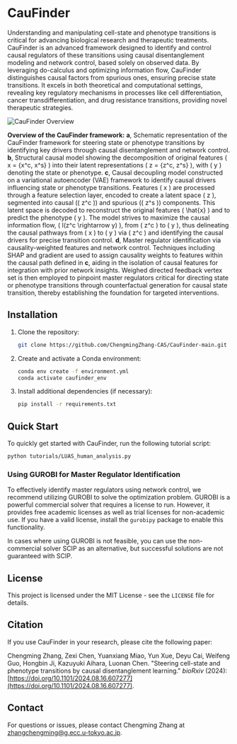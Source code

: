 
# CauFinder

Understanding and manipulating cell-state and phenotype transitions is critical for advancing biological research and therapeutic treatments. CauFinder is an advanced framework designed to identify and control causal regulators of these transitions using causal disentanglement modeling and network control, based solely on observed data. By leveraging do-calculus and optimizing information flow, CauFinder distinguishes causal factors from spurious ones, ensuring precise state transitions. It excels in both theoretical and computational settings, revealing key regulatory mechanisms in processes like cell differentiation, cancer transdifferentiation, and drug resistance transitions, providing novel therapeutic strategies.

![CauFinder Overview](docs/CauFinder_overview.png)

**Overview of the CauFinder framework:**
**a**, Schematic representation of the CauFinder framework for steering state or phenotype transitions by identifying key drivers through causal disentanglement and network control. **b**, Structural causal model showing the decomposition of original features \( x = \{x^c, x^s\} \) into their latent representations \( z = \{z^c, z^s\} \), with \( y \) denoting the state or phenotype. **c**, Causal decoupling model constructed on a variational autoencoder (VAE) framework to identify causal drivers influencing state or phenotype transitions. Features \( x \) are processed through a feature selection layer, encoded to create a latent space \( z \), segmented into causal (\( z^c \)) and spurious (\( z^s \)) components. This latent space is decoded to reconstruct the original features \( \hat{x} \) and to predict the phenotype \( y \). The model strives to maximize the causal information flow, \( I(z^c \rightarrow y) \), from \( z^c \) to \( y \), thus delineating the causal pathways from \( x \) to \( y \) via \( z^c \) and identifying the causal drivers for precise transition control. **d**, Master regulator identification via causality-weighted features and network control. Techniques including SHAP and gradient are used to assign causality weights to features within the causal path defined in **c**, aiding in the isolation of causal features for integration with prior network insights. Weighed directed feedback vertex set is then employed to pinpoint master regulators critical for directing state or phenotype transitions through counterfactual generation for causal state transition, thereby establishing the foundation for targeted interventions.

## Installation

1. Clone the repository:
   ```bash
   git clone https://github.com/ChengmingZhang-CAS/CauFinder-main.git
   ```
2. Create and activate a Conda environment:
   ```bash
   conda env create -f environment.yml
   conda activate caufinder_env
   ```
3. Install additional dependencies (if necessary):
   ```bash
   pip install -r requirements.txt
   ```

## Quick Start

To quickly get started with CauFinder, run the following tutorial script:

```bash
python tutorials/LUAS_human_analysis.py
```

### Using GUROBI for Master Regulator Identification

To effectively identify master regulators using network control, we recommend utilizing GUROBI to solve the optimization problem. GUROBI is a powerful commercial solver that requires a license to run. However, it provides free academic licenses as well as trial licenses for non-academic use. If you have a valid license, install the `gurobipy` package to enable this functionality.

In cases where using GUROBI is not feasible, you can use the non-commercial solver SCIP as an alternative, but successful solutions are not guaranteed with SCIP.

## License

This project is licensed under the MIT License - see the `LICENSE` file for details.

## Citation

If you use CauFinder in your research, please cite the following paper:

Chengming Zhang, Zexi Chen, Yuanxiang Miao, Yun Xue, Deyu Cai, Weifeng Guo, Hongbin Ji, Kazuyuki Aihara, Luonan Chen. "Steering cell-state and phenotype transitions by causal disentanglement learning." *bioRxiv* (2024): [https://doi.org/10.1101/2024.08.16.607277](https://doi.org/10.1101/2024.08.16.607277).

## Contact

For questions or issues, please contact Chengming Zhang at zhangchengming@g.ecc.u-tokyo.ac.jp.
